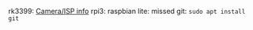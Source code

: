 rk3399:
    [Camera/ISP info](https://github.com/ayaromenok/MD/blob/master/Hardware/RkISP.md)
rpi3:
 raspbian lite: missed git: `sudo apt install git`
